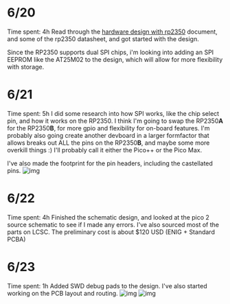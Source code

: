 # 6/20
Time spent: 4h
Read through the [hardware design with rp2350](https://datasheets.raspberrypi.com/rp2350/hardware-design-with-rp2350.pdf) document, and some of the rp2350 datasheet, and got started with the design.

Since the RP2350 supports dual SPI chips, i'm looking into adding an SPI EEPROM like the AT25M02 to the design, which will allow for more flexibility with storage.

# 6/21
Time spent: 5h
I did some research into how SPI works, like the chip select pin, and how it works on the RP2350. I think I'm going to swap the RP2350**A** for the RP2350**B**, for more gpio and flexibility for on-board features. I'm probably also going create another devboard in a larger formfactor that allows breaks out ALL the pins on the RP2350**B**, and maybe some more overkill things :)
I'll probably call it either the Pico++ or the Pico Max.

I've also made the footprint for the pin headers, including the castellated pins.
![img](https://hc-cdn.hel1.your-objectstorage.com/s/v3/527646f598878c7d005d01c993580efd04e6253f_kicad_vvetgcxh3u.png)

# 6/22
Time spent: 4h
Finished the schematic design, and looked at the pico 2 source schematic to see if I made any errors. I've also sourced most of the parts on LCSC. The preliminary cost is about $120 USD (ENIG + Standard PCBA)

# 6/23
Time spent: 1h
Added SWD debug pads to the design. I've also started working on the PCB layout and routing.
![img](https://hc-cdn.hel1.your-objectstorage.com/s/v3/57cf6244f8e609582fa10e30bc9018dc36da321c_kicad_hx3xjgqanx.png)
![img](https://hc-cdn.hel1.your-objectstorage.com/s/v3/00b9f7523d85120827689f38e826afcdeeb987b4_kicad_t2y2yx98e9.png)

